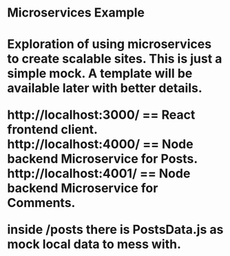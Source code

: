 <h1>Microservices Example <h1>

<p>
Exploration of using microservices to create scalable sites. This is just a simple mock. A template will be available later with better details.
</p>


<p>
http://localhost:3000/ == React frontend client. <br>
http://localhost:4000/ == Node backend Microservice for Posts. <br>
http://localhost:4001/ == Node backend Microservice for Comments. <br>

inside /posts there is PostsData.js as mock local data to mess with.
</p>